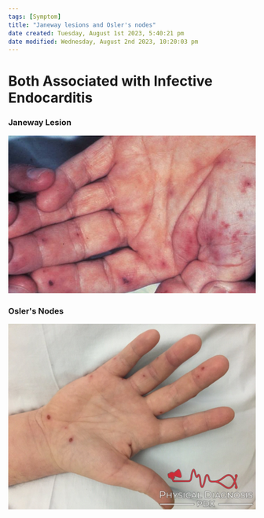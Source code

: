 ```yaml
---
tags: [Symptom]
title: "Janeway lesions and Osler's nodes"
date created: Tuesday, August 1st 2023, 5:40:21 pm
date modified: Wednesday, August 2nd 2023, 10:20:03 pm
---
```


# Both Associated with Infective Endocarditis

### Janeway Lesion

![|400](z_attachments/400-4.png)

### Osler's Nodes

![|400](z_attachments/400-5.png)
